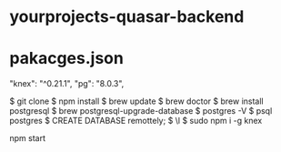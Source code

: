 # yourprojects-quasar-backend
# pakacges.json
"knex": "^0.21.1",
"pg": "8.0.3",

$ git clone
$ npm install
$ brew update
$ brew doctor
$ brew install postgresql
$ brew postgresql-upgrade-database
$ postgres -V
$ psql postgres
$ CREATE DATABASE remottely;
$ \l
$ sudo npm i -g knex
<!-- $ brew services start postgresql
$ brew services stop postgresql -->
<!-- ps aux -->
<!-- sudo service postgresql start -->
<!-- npx knex migrate:latest atencao! -->
npm start



